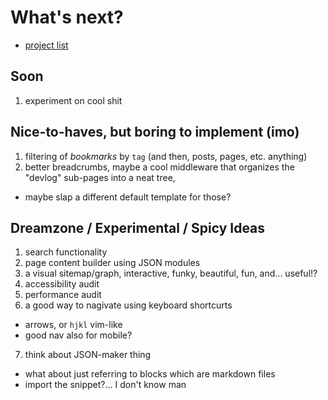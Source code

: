 # What's next?

- [project list](/devlog/project-list)

## Soon

1. experiment on cool shit

## Nice-to-haves, but boring to implement (imo)

1. filtering of *bookmarks* by `tag` (and then, posts, pages, etc. anything)
2. better breadcrumbs, maybe a cool middleware that organizes the "devlog" sub-pages into a neat tree,
  - maybe slap a different default template for those?

## Dreamzone / Experimental / Spicy Ideas

1. search functionality
2. page content builder using JSON modules
3. a visual sitemap/graph, interactive, funky, beautiful, fun, and... useful!?
4. accessibility audit
5. performance audit
6. a good way to nagivate using keyboard shortcurts
  - arrows, or `hjkl` vim-like
  - good nav also for mobile?
7. think about JSON-maker thing
  - what about just referring to blocks which are markdown files
  - import the snippet?... I don't know man

